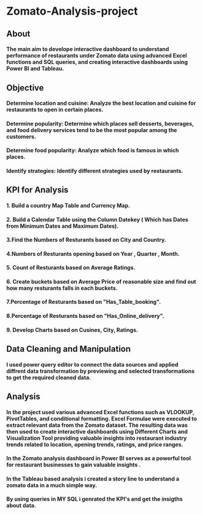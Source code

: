 # Zomato-Analysis-project
## About
#### The main aim  to develope interactive dashboard to understand performance of restaurants under Zomato data using advanced Excel functions and SQL queries, and creating interactive dashboards using Power BI and Tableau.

## Objective

#### Determine location and cuisine: Analyze the best location and cuisine for restaurants to open in certain places.
#### Determine popularity: Determine which places sell desserts, beverages, and food delivery services tend to be the most popular among the customers.
#### Determine food popularity: Analyze which food is famous in which places.
#### Identify strategies: Identify different strategies used by restaurants.

## KPI for Analysis

#### 1. Build a country Map Table and Currency Map.
#### 2. Build a Calendar Table using the Column Datekey ( Which has Dates from Minimum Dates and Maximum Dates).
#### 3.Find the Numbers of Resturants based on City and Country.
#### 4.Numbers of Resturants opening based on Year , Quarter , Month.
#### 5. Count of Resturants based on Average Ratings.
#### 6. Create buckets based on Average Price of reasonable size and find out how many resturants falls in each buckets.
#### 7.Percentage of Resturants based on "Has_Table_booking".
#### 8.Percentage of Resturants based on "Has_Online_delivery".
#### 9. Develop Charts based on Cusines, City, Ratings.

## Data Cleaning and Manipulation

####  I used power query editor to connect the data sources and applied  diffrent data transformation by previewing and selected transformations to get the required cleaned data.

## Analysis
#### In the project used various advanced Excel functions such as VLOOKUP, PivotTables, and conditional formatting. Excel Formulae were executed to extract relevant data from the Zomato dataset. The resulting data was then used to create interactive dashboards using Different Charts and Visualization Tool providing valuable insights into restaurant industry trends related to location, opening trends, ratings, and price ranges.

#### In the Zomato  analysis dashboard in Power BI serves as a powerful tool for restaurant businesses to gain valuable insights . 

#### In the Tableau  based analysis i created a story line to understand a zomato data in a much simple way.

#### By using queries in MY SQL i genrated the KPI's and get the insigths about data.






